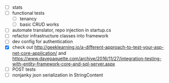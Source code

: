 - [ ] stats
- [ ] functional tests
  - [ ] tenancy
  - [ ] basic CRUD works
- [ ] automate translator, repo injection in startup.cs
- [ ] refactor infrastructure classes into framework
- [ ] dev config for authentication
- [x] check out http://geeklearning.io/a-different-approach-to-test-your-asp-net-core-application/ and https://www.davepaquette.com/archive/2016/11/27/integration-testing-with-entity-framework-core-and-sql-server.aspx
- [ ] POST tests
- [ ] nonjanky json serialization in StringContent
